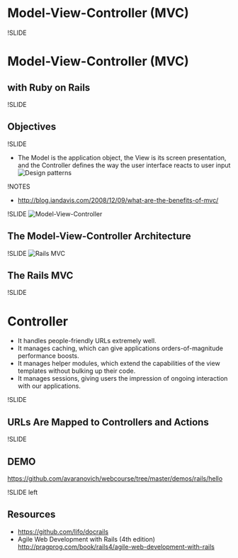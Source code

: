 # Model-View-Controller (MVC)

!SLIDE
# Model-View-Controller (MVC)
## with Ruby on Rails

!SLIDE

## Objectives

!SLIDE

* The Model is the application object, the View is its screen presentation, and the Controller defines the way the user interface reacts to user input
![Design patterns](images/Design_Pattern_Book_cover.jpg)

!NOTES
* http://blog.iandavis.com/2008/12/09/what-are-the-benefits-of-mvc/

!SLIDE
![Model-View-Controller](images/MVC.png)
## The Model-View-Controller Architecture

!SLIDE
![Rails MVC](images/Rails_MVC.png)
## The Rails MVC

!SLIDE

# Controller

- It handles people-friendly URLs extremely well.
- It manages caching, which can give applications orders-of-magnitude performance boosts.
- It manages helper modules, which extend the capabilities of the view templates without bulking up their code.
- It manages sessions, giving users the impression of ongoing interaction with our applications.

!SLIDE

## URLs Are Mapped to Controllers and Actions

!SLIDE

## DEMO
https://github.com/avaranovich/webcourse/tree/master/demos/rails/hello

!SLIDE left
## Resources
* https://github.com/lifo/docrails
* Agile Web Development with Rails (4th edition) http://pragprog.com/book/rails4/agile-web-development-with-rails

